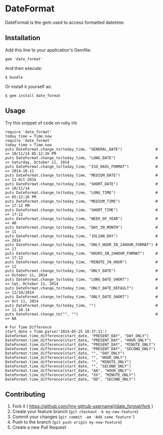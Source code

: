 # DateFormat

DateFormat is the gem used to access formatted datetime.

## Installation

Add this line to your application's Gemfile:

    gem 'date_format'

And then execute:

    $ bundle

Or install it yourself as:

    $ gem install date_format

## Usage

Try this snippet of code on ruby irb

    require 'date_format'
    today_time = Time.now
    require 'date_format'
    today_time = Time.now
    puts DateFormat.change_to(today_time, "GENERAL_DATE")               # => 10/11/14 05:12:26 PM
    puts DateFormat.change_to(today_time, "LONG_DATE")                  # => Saturday, October 11, 2014
    puts DateFormat.change_to(today_time, "ISO_8601_FORMAT")            # => 2014-10-11
    puts DateFormat.change_to(today_time, "MEDIUM_DATE")                # => 11-Oct-2014
    puts DateFormat.change_to(today_time, "SHORT_DATE")                 # => 10/11/14
    puts DateFormat.change_to(today_time, "LONG_TIME")                  # => 05:12:26 PM
    puts DateFormat.change_to(today_time, "MEDIUM_TIME")                # => 17:12 PM
    puts DateFormat.change_to(today_time, "SHORT_TIME")                 # => 17:12
    puts DateFormat.change_to(today_time, "WEEK_OF_YEAR")               # => 40
    puts DateFormat.change_to(today_time, "DAY_IN_MONTH")               # => 11
    puts DateFormat.change_to(today_time, "JULIAN_DAY")                 # => 2014
    puts DateFormat.change_to(today_time, "ONLY_HOUR_IN_24HOUR_FORMAT") # => 17
    puts DateFormat.change_to(today_time, "HOURS_IN_24HOUR_FORMAT")     # => 17:12
    puts DateFormat.change_to(today_time, "MINUTE_IN_HOUR")             # => 12
    puts DateFormat.change_to(today_time, "ONLY_DATE")                  # => October 11, 2014
    puts DateFormat.change_to(today_time, "LONG_DATE_SHORT")            # => Sat, October 11, 2014
    puts DateFormat.change_to(today_time, "ONLY_DATE_DEFAULT")          # => 11/10/2014
    puts DateFormat.change_to(today_time, "ONLY_DATE_SHORT")            # => Oct 11, 2014
    puts DateFormat.change_to(today_time, "")                           # => 11.10.14
    puts DateFormat.change_to("", "")                                   # => NA

    # For Time Difference
    start_date = Time.parse('2014-05-25 18:37:11')
    DateFormat.time_difference(start_date, "PRESENT_DAY", "DAY_ONLY")
    DateFormat.time_difference(start_date, "PRESENT_DAY", "HOUR_ONLY")
    DateFormat.time_difference(start_date, "PRESENT_DAY", "MINUTE_ONLY")
    DateFormat.time_difference(start_date, "PRESENT_DAY", "SECOND_ONLY")
    DateFormat.time_difference(start_date, "", "DAY_ONLY")
    DateFormat.time_difference(start_date, "", "HOUR_ONLY")
    DateFormat.time_difference(start_date, "", "MINUTE_ONLY")
    DateFormat.time_difference(start_date, "", "SECOND_ONLY")
    DateFormat.time_difference(start_date, "AA", "HOUR_ONLY")
    DateFormat.time_difference(start_date, "XX", "MINUTE_ONLY")
    DateFormat.time_difference(start_date, "DD", "SECOND_ONLY")



## Contributing

1. Fork it ( https://github.com/[my-github-username]/date_format/fork )
2. Create your feature branch (`git checkout -b my-new-feature`)
3. Commit your changes (`git commit -am 'Add some feature'`)
4. Push to the branch (`git push origin my-new-feature`)
5. Create a new Pull Request
